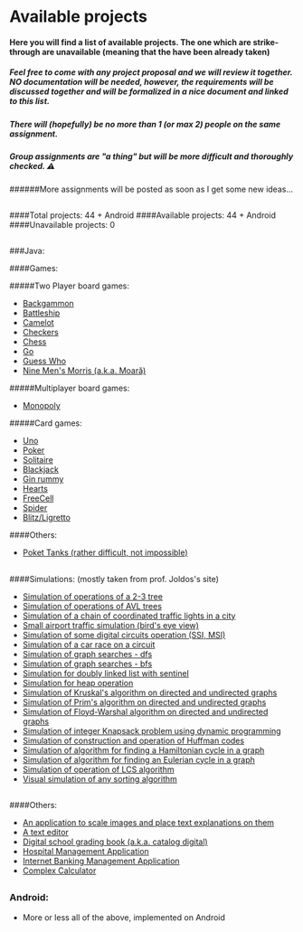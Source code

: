 # Available projects

#### Here you will find a list of available projects. The one which are strike-through are unavailable (meaning that the have been already taken)
##### Feel free to come with any project proposal and we will review it together. _*NO*_ documentation will be needed, however, the requirements will be discussed together and will be formalized in a nice document and linked to this list.
##### There will (hopefully) be no more than 1 (or max 2) people on the same assignment. 
##### Group assignments are "a thing" but will be more difficult and thoroughly checked. :warning: 

######More assignments will be posted as soon as I get some new ideas...

##

####Total projects: 44 + Android
####Available projects: 44 + Android
####Unavailable projects: 0

##


###Java:

####Games:

#####Two Player board games:
- [Backgammon](https://en.wikipedia.org/wiki/Backgammon)
- [Battleship](https://en.wikipedia.org/wiki/Battleship_(game))
- [Camelot](https://en.wikipedia.org/wiki/Camelot_(board_game))
- [Checkers](https://en.wikipedia.org/wiki/Checkers)
- [Chess](https://en.wikipedia.org/wiki/Chess)
- [Go](https://en.wikipedia.org/wiki/Go_(board_game))
- [Guess Who](https://en.wikipedia.org/wiki/Guess_Who%3F)
- [Nine Men's Morris (a.k.a. Moară)](https://en.wikipedia.org/wiki/Nine_Men%27s_Morris)


#####Multiplayer board games:
- [Monopoly](https://en.wikipedia.org/wiki/Monopoly_(game))

#####Card games:
- [Uno](https://en.wikipedia.org/wiki/Uno_(card_game))
- [Poker](https://en.wikipedia.org/wiki/Poker)
- [Solitaire](https://en.wikipedia.org/wiki/Patience_(game))
- [Blackjack](https://en.wikipedia.org/wiki/Blackjack)
- [Gin rummy](https://en.wikipedia.org/wiki/Gin_rummy)
- [Hearts](https://en.wikipedia.org/wiki/Hearts)
- [FreeCell](https://en.wikipedia.org/wiki/FreeCell)
- [Spider](https://en.wikipedia.org/wiki/Spider_(solitaire))
- [Blitz/Ligretto](https://en.wikipedia.org/wiki/Ligretto)

####Others:
- [Poket Tanks (rather difficult, not impossible)](https://en.wikipedia.org/wiki/Pocket_Tanks)
##
####Simulations: (mostly taken from prof. Joldos's site)

-  [Simulation of operations of a 2-3 tree](http://users.utcluj.ro/~jim/OOPE/Resources/Laboratory/mini-details/2-3%20Tree%20Simulation.html) 
-  [Simulation of operations of AVL trees](http://users.utcluj.ro/~jim/OOPE/Resources/Laboratory/mini-details/AVL%252520Tree%252520Simulation.html)
-  [Simulation of a chain of coordinated traffic lights in a city](http://users.utcluj.ro/~jim/OOPE/Resources/Laboratory/mini-details/street.html)
-  [Small airport traffic simulation (bird's eye view)](http://users.utcluj.ro/~jim/OOPE/Resources/Laboratory/mini-details/airport.html)
-  [Simulation of some digital circuits operation (SSI, MSI)](http://users.utcluj.ro/~jim/OOPR/Resources/Laboratory/mini-details/circuit.html)
-  [Simulation of a car race on a circuit]()
-  [Simulation of graph searches - dfs](http://users.utcluj.ro/~jim/OOPE/Resources/Laboratory/mini-details/DFSSimulation.html)
-  [Simulation of graph searches - bfs](http://users.utcluj.ro/~jim/OOPE/Resources/Laboratory/mini-details/BFSSimulation.html)
-  [Simulation for doubly linked list with sentinel](http://users.utcluj.ro/~jim/OOPE/Resources/Laboratory/mini-details/DLLSimulation.html)
-  [Simulation for heap operation](http://users.utcluj.ro/~jim/OOPE/Resources/Laboratory/mini-details/Heap%2520Simulation.html)
-  [Simulation of Kruskal's algorithm on directed and undirected graphs](http://users.utcluj.ro/~jim/OOPE/Resources/Laboratory/mini-details/Kruskal.html)
-  [Simulation of Prim's algorithm on directed and undirected graphs](http://users.utcluj.ro/~jim/OOPE/Resources/Laboratory/mini-details/Prim.html)
-  [Simulation of Floyd-Warshal algorithm on directed and undirected graphs](http://users.utcluj.ro/~jim/OOPE/Resources/Laboratory/mini-details/Floyd.html)
-  [Simulation of integer Knapsack problem using dynamic programming](http://users.utcluj.ro/~jim/OOPE/Resources/Laboratory/mini-details/IntKnapsackDP.html)
-  [Simulation of construction and operation of Huffman codes](http://users.utcluj.ro/~jim/OOPE/Resources/Laboratory/mini-details/Huffman.html)
-  [Simulation of algorithm for finding a Hamiltonian cycle in a graph](http://users.utcluj.ro/~jim/OOPE/Resources/Laboratory/mini-details/Hamilton.html)
-  [Simulation of algorithm for finding an Eulerian cycle in a graph](http://users.utcluj.ro/~jim/OOPE/Resources/Laboratory/mini-details/Euler.html)
-  [Simulation of operation of LCS algorithm](http://users.utcluj.ro/~jim/OOPE/Resources/Laboratory/mini-details/LCS.html)
-  [Visual simulation of any sorting algorithm](https://www.youtube.com/watch?v=kPRA0W1kECg)
##

####Others:
-  [An application to scale images and place text explanations on them](http://users.utcluj.ro/~jim/OOPE/Resources/Laboratory/mini-details/annotate.html)
-  [A text editor](https://en.wikipedia.org/wiki/Text_editor)
-  [Digital school grading book (a.k.a. catalog digital)]()
-  [Hospital Management Application]()
-  [Internet Banking Management Application]()
-  [Complex Calculator]()
##


### Android:

- More or less all of the above, implemented on Android

##